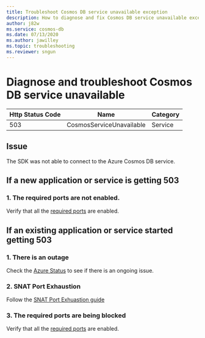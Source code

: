 ```yaml
---
title: Troubleshoot Cosmos DB service unavailable exception
description: How to diagnose and fix Cosmos DB service unavailable exception
author: j82w
ms.service: cosmos-db
ms.date: 07/13/2020
ms.author: jawilley
ms.topic: troubleshooting
ms.reviewer: sngun
---
```


# Diagnose and troubleshoot Cosmos DB service unavailable

| Http Status Code | Name | Category |
|---|---|---|
|503|CosmosServiceUnavailable|Service|

## Issue

The SDK was not able to connect to the Azure Cosmos DB service.

## If a new application or service is getting 503

### 1. The required ports are not enabled.
Verify that all the [required ports](https://docs.microsoft.com/azure/cosmos-db/performance-tips#networking) are enabled.

## If an existing application or service started getting 503

### 1. There is an outage
Check the [Azure Status](https://status.azure.com/status) to see if there is an ongoing issue.

### 2. SNAT Port Exhaustion
Follow the [SNAT Port Exhuastion guide](troubleshoot-dot-net-sdk.md#snat)

### 3. The required ports are being blocked
Verify that all the [required ports](https://docs.microsoft.com/azure/cosmos-db/performance-tips#networking) are enabled.